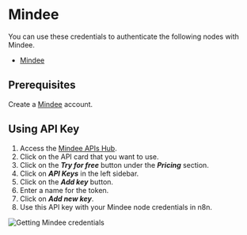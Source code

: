 # Mindee

You can use these credentials to authenticate the following nodes with Mindee.

- [Mindee](/integrations/builtin/app-nodes/n8n-nodes-base.mindee/)

## Prerequisites

Create a [Mindee](https://mindee.com) account.

## Using API Key

1. Access the [Mindee APIs Hub](https://platform.mindee.net/apishub).
2. Click on the API card that you want to use.
3. Click on the ***Try for free*** button under the ***Pricing*** section.
4. Click on ***API Keys*** in the left sidebar.
5. Click on the ***Add key*** button.
6. Enter a name for the token.
7. Click on ***Add new key***.
8. Use this API key with your Mindee node credentials in n8n.

![Getting Mindee credentials](/_images/integrations/builtin/credentials/mindee/using-api-key.gif)
